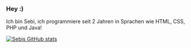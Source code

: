 ### Hey :)

Ich bin Sebi, 
ich programmiere seit 2 Jahren in Sprachen wie HTML, CSS, PHP und Java!

[![Sebis GitHub stats](https://github-readme-stats.vercel.app/api?username=ItsSebis&theme=dark)](#)
